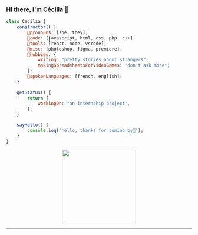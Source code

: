 ### Hi there, I'm Cécilia :snake:

```javascript
class Cecilia {
    constructor() {
        🧧pronouns: [she, they];
        🌱code: [javascript, html, css, php, c++];
        🍏tools: [react, node, vscode];
        🌸misc: [photoshop, figma, premiere];
        🌼hobbies: {
            writing: "pretty stories about strangers";
            makingSpreadsheetsForVideoGames: "don't ask more";
        };
        🍰spokenLanguages: [french, english];
    }

    getStatus() {
        return {
            workingOn: "an internship project",
        };
    }

    sayHello() {
        console.log("hello, thanks for coming by👋");
    }
}
```

<p align="center">
  <img width="200" src="https://media.giphy.com/media/gFbeY4qiYrHOg/giphy-downsized-large.gif">
</p>

---
